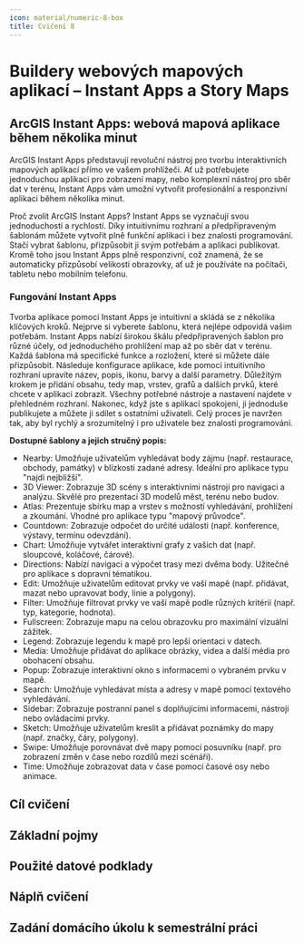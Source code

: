 ```yaml
---
icon: material/numeric-8-box
title: Cvičení 8
---
```


# Buildery webových mapových aplikací – Instant Apps a Story Maps

## ArcGIS Instant Apps: webová mapová aplikace během několika minut

ArcGIS Instant Apps představují revoluční nástroj pro tvorbu interaktivních mapových aplikací přímo ve vašem prohlížeči. Ať už potřebujete jednoduchou aplikaci pro zobrazení mapy, nebo komplexní nástroj pro sběr dat v terénu, Instant Apps vám umožní vytvořit profesionální a responzivní aplikaci během několika minut.

Proč zvolit ArcGIS Instant Apps?
Instant Apps se vyznačují svou jednoduchostí a rychlostí. Díky intuitivnímu rozhraní a předpřipraveným šablonám můžete vytvořit plně funkční aplikaci i bez znalosti programování. Stačí vybrat šablonu, přizpůsobit ji svým potřebám a aplikaci publikovat. Kromě toho jsou Instant Apps plně responzivní, což znamená, že se automaticky přizpůsobí velikosti obrazovky, ať už je používáte na počítači, tabletu nebo mobilním telefonu.

### Fungování Instant Apps

Tvorba aplikace pomocí Instant Apps je intuitivní a skládá se z několika klíčových kroků. Nejprve si vyberete šablonu, která nejlépe odpovídá vašim potřebám. Instant Apps nabízí širokou škálu předpřipravených šablon pro různé účely, od jednoduchého prohlížení map až po sběr dat v terénu. Každá šablona má specifické funkce a rozložení, které si můžete dále přizpůsobit. Následuje konfigurace aplikace, kde pomocí intuitivního rozhraní upravíte název, popis, ikonu, barvy a další parametry. Důležitým krokem je přidání obsahu, tedy map, vrstev, grafů a dalších prvků, které chcete v aplikaci zobrazit. Všechny potřebné nástroje a nastavení najdete v přehledném rozhraní. Nakonec, když jste s aplikací spokojeni, ji jednoduše publikujete a můžete ji sdílet s ostatními uživateli. Celý proces je navržen tak, aby byl rychlý a srozumitelný i pro uživatele bez znalosti programování.

**Dostupné šablony a jejich stručný popis:**

- Nearby: Umožňuje uživatelům vyhledávat body zájmu (např. restaurace, obchody, památky) v blízkosti zadané adresy. Ideální pro aplikace typu "najdi nejbližší".
- 3D Viewer: Zobrazuje 3D scény s interaktivními nástroji pro navigaci a analýzu. Skvělé pro prezentaci 3D modelů měst, terénu nebo budov.
- Atlas: Prezentuje sbírku map a vrstev s možností vyhledávání, prohlížení a zkoumání. Vhodné pro aplikace typu "mapový průvodce".
- Countdown: Zobrazuje odpočet do určité události (např. konference, výstavy, termínu odevzdání).
- Chart: Umožňuje vytvářet interaktivní grafy z vašich dat (např. sloupcové, koláčové, čárové).
- Directions: Nabízí navigaci a výpočet trasy mezi dvěma body. Užitečné pro aplikace s dopravní tématikou.
- Edit: Umožňuje uživatelům editovat prvky ve vaší mapě (např. přidávat, mazat nebo upravovat body, linie a polygony).
- Filter: Umožňuje filtrovat prvky ve vaší mapě podle různých kritérií (např. typ, kategorie, hodnota).
- Fullscreen: Zobrazuje mapu na celou obrazovku pro maximální vizuální zážitek.
- Legend: Zobrazuje legendu k mapě pro lepší orientaci v datech.
- Media: Umožňuje přidávat do aplikace obrázky, videa a další média pro obohacení obsahu.
- Popup: Zobrazuje interaktivní okno s informacemi o vybraném prvku v mapě.
- Search: Umožňuje vyhledávat místa a adresy v mapě pomocí textového vyhledávání.
- Sidebar: Zobrazuje postranní panel s doplňujícími informacemi, nástroji nebo ovládacími prvky.
- Sketch: Umožňuje uživatelům kreslit a přidávat poznámky do mapy (např. značky, čáry, polygony).
- Swipe: Umožňuje porovnávat dvě mapy pomocí posuvníku (např. pro zobrazení změn v čase nebo rozdílů mezi scénáři).
- Time: Umožňuje zobrazovat data v čase pomocí časové osy nebo animace.


## Cíl cvičení

## Základní pojmy

## Použité datové podklady

## Náplň cvičení

## Zadání domácího úkolu k semestrální práci
